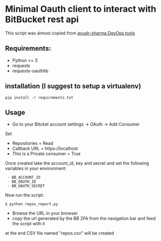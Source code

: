 # Minimal Oauth client to interact with BitBucket rest api

This script was almost copied from [ayush-sharma DevOps tools](https://github.com/ayush-sharma/infra_helpers)

## Requirements:

 - Python >= 3 
 - requests 
 - requests-oauthlib

## installation (I suggest to setup a virtualenv)

```
pip install -r requirements.txt 
```

## Usage

 - Go to your Bitcket account settings -> OAuth -> Add Consumer 

Set 

 - Repositories = Read
 - Callback URL = https://localhost 
 - This is a Private consumer = True

Once created take the account_id, key and secret and set the following variables in your environment:

```
 - BB_ACCOUNT_ID
 - BB_OAUTH_ID
 - BB_OAUTH_SECRET
```

Now run the script: 

	$ python repos_report.py 

 - Browse the URL in your browser
 - copy the url generated by the BB 2FA from the navigation bar and feed the script with it


at the end CSV file named "repos.csv" will be created  
